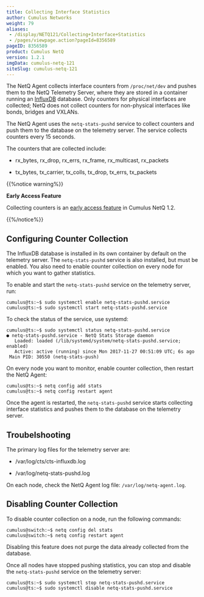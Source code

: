 ```yaml
---
title: Collecting Interface Statistics
author: Cumulus Networks
weight: 79
aliases:
 - /display/NETQ121/Collecting+Interface+Statistics
 - /pages/viewpage.action?pageId=8356589
pageID: 8356589
product: Cumulus NetQ
version: 1.2.1
imgData: cumulus-netq-121
siteSlug: cumulus-netq-121
---
```

The NetQ Agent collects interface counters from `/proc/net/dev` and
pushes them to the NetQ Telemetry Server, where they are stored in a
container running an
[InfluxDB](https://www.influxdata.com/time-series-platform/influxdb/)
database. Only counters for physical interfaces are collected; NetQ does
not collect counters for non-physical interfaces like bonds, bridges and
VXLANs.

The NetQ Agent uses the `netq-stats-pushd` service to collect counters
and push them to the database on the telemetry server. The service
collects counters every 15 seconds.

The counters that are collected include:

  - rx\_bytes, rx\_drop, rx\_errs, rx\_frame, rx\_multicast, rx\_packets

  - tx\_bytes, tx\_carrier, tx\_colls, tx\_drop, tx\_errs, tx\_packets

{{%notice warning%}}

**Early Access Feature**

Collecting counters is an [early access
feature](https://support.cumulusnetworks.com/hc/en-us/articles/202933878)
in Cumulus NetQ 1.2.

{{%/notice%}}

## Configuring Counter Collection</span>

The InfluxDB database is installed in its own container by default on
the telemetry server. The `netq-stats-pushd` service is also installed,
but must be enabled. You also need to enable counter collection on every
node for which you want to gather statistics.

To enable and start the `netq-stats-pushd` service on the telemetry
server, run:

    cumulus@ts:~$ sudo systemctl enable netq-stats-pushd.service
    cumulus@ts:~$ sudo systemctl start netq-stats-pushd.service

To check the status of the service, use systemd:

    cumulus@ts:~$ sudo systemctl status netq-stats-pushd.service 
    ● netq-stats-pushd.service - NetQ Stats Storage daemon
       Loaded: loaded (/lib/systemd/system/netq-stats-pushd.service; enabled)
       Active: active (running) since Mon 2017-11-27 00:51:09 UTC; 6s ago
     Main PID: 30550 (netq-stats-push)

On every node you want to monitor, enable counter collection, then
restart the NetQ Agent:

    cumulus@ts:~$ netq config add stats
    cumulus@ts:~$ netq config restart agent

Once the agent is restarted, the `netq-stats-pushd` service starts
collecting interface statistics and pushes them to the database on the
telemetry server.

## Troubelshooting</span>

The primary log files for the telemetry server are:

  - /var/log/cts/cts-influxdb.log

  - /var/log/netq-stats-pushd.log

On each node, check the NetQ Agent log file: `/var/log/netq-agent.log`.

## Disabling Counter Collection</span>

To disable counter collection on a node, run the following commands:

    cumulus@switch:~$ netq config del stats
    cumulus@switch:~$ netq config restart agent

Disabling this feature does not purge the data already collected from
the database.

Once all nodes have stopped pushing statistics, you can stop and disable
the `netq-stats-pushd` service on the telemetry server:

    cumulus@ts:~$ sudo systemctl stop netq-stats-pushd.service
    cumulus@ts:~$ sudo systemctl disable netq-stats-pushd.service

